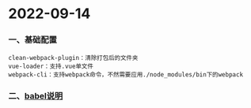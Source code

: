 # 2022-09-14
### 一、基础配置
```
clean-webpack-plugin：清除打包后的文件夹
vue-loader：支持.vue单文件
webpack-cli：支持webpack命令，不然需要应用./node_modules/bin下的webpack
```
### 二、[babel说明](https://www.jiangruitao.com/babel/quick-start/)